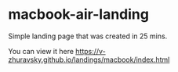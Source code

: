 # macbook-air-landing
Simple landing page that was created in 25 mins.

You can view it here https://v-zhuravsky.github.io/landings/macbook/index.html